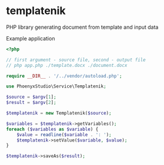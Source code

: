 # templatenik
PHP library generating document from template and input data

Example application

```php
<?php

// first argument - source file, second - output file
// php app.php ./template.docx ./document.docx

require __DIR__ . '/../vendor/autoload.php';

use PhoenyxStudio\Service\Templatenik;

$source = $argv[1];
$result = $argv[2];

$templatenik = new Templatenik($source);

$variables = $templatenik->getVariables();
foreach ($variables as $variable) {
    $value = readline($variable . ': ');
    $templatenik->setValue($variable, $value);
}

$templatenik->saveAs($result);

```
